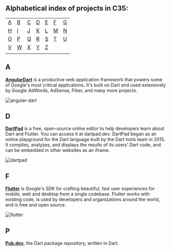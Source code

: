 ## Alphabetical index of projects in C35:

|       |       |       |       |       |       |       |
|---    |---    |---    |---    |---    |---    |    ---|
|[A](#a)|[B](#b)|[C](#c)|[D](#d)|[E](#e)|[F](#f)|[G](#g)|
|[H](#h)|[I](#i)|[J](#j)|[K](#k)|[L](#l)|[M](#m)|[N](#n)|
|[O](#o)|[P](#p)|[Q](#q)|[R](#r)|[S](#s)|[T](#t)|[U](#u)|
|[V](#v)|[W](#w)|[X](#x)|[Y](#y)|[Z](#z)|       |       |
|       |       |       |       |       |       |       |

## A

[**AngularDart**](https://github.com/dart-lang/angular) is a productive web application framework that powers some of Google's most critical applications. It's built on Dart and used extensively by Google AdWords, AdSense, Fiber, and many more projects.

![angular-dart](https://raw.githubusercontent.com/dart-lang/angular/master/doc/angulardart-logo.png)

## D

[**DartPad**](https://github.com/dart-lang/dart-pad) is a free, open-source online editor to help developers learn about Dart and Flutter. You can access it at dartpad.dev. DartPad began as an online playground for the Dart language built by the Dart tools team in 2015. It compiles, analyzes, and displays the results of its users' Dart code, and can be embedded in other websites as an iframe.

![dartpad](https://raw.githubusercontent.com/dart-lang/dart-pad/master/doc/images/Sunflower.png)

## F

[**Flutter**](https://github.com/flutter/flutter) is Google's SDK for crafting beautiful, fast user experiences for mobile, web and desktop from a single codebase. Flutter works with existing code, is used by developers and organizations around the world, and is free and open source.

![flutter](https://raw.githubusercontent.com/flutter/website/master/src/_assets/image/flutter-lockup.png)

## P

[**Pub.dev**](https://github.com/dart-lang/pub-dev), the Dart package repository, written in Dart.
